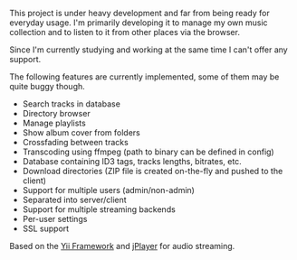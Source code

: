 This project is under heavy development and far from being ready for everyday usage. I'm primarily developing it to manage my own music collection and to listen to it from other places via the browser.

Since I'm currently studying and working at the same time I can't offer any support.

The following features are currently implemented, some of them may be quite buggy though.

  * Search tracks in database
  * Directory browser
  * Manage playlists
  * Show album cover from folders
  * Crossfading between tracks
  * Transcoding using ffmpeg (path to binary can be defined in config)
  * Database containing ID3 tags, tracks lengths, bitrates, etc.
  * Download directories (ZIP file is created on-the-fly and pushed to the client)
  * Support for multiple users (admin/non-admin)
  * Separated into server/client
  * Support for multiple streaming backends
  * Per-user settings
  * SSL support

Based on the [Yii Framework](http://www.yiiframework.com) and [jPlayer](http://www.happyworm.com/jquery/jplayer/) for audio streaming.